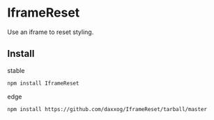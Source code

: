 IframeReset
====================

Use an iframe to reset styling.

Install
-------
stable
```bash
npm install IframeReset
```
edge
```bash
npm install https://github.com/daxxog/IframeReset/tarball/master
```
